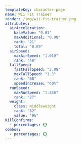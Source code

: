 ```yaml
---
templateKey: character-page
name: Wii Fit Trainer
render: /img/wii-fit-trainer.png
attributes:
  airAcceleration:
    baseValue: "0.01"
    maxAdditional: "0.08"
    rank: "21"
    total: "0.09"
  airSpeed:
    maxAirSpeed: "1.019"
    rank: "49"
  fallSpeed:
    fastFallSpeed: "2.08"
    maxFallSpeed: "1.3"
    rank: "68"
    speedIncrease: "60%"
  runSpeed:
    maxRunSpeed: "1.866"
    rank: "27"
  weight:
    class: middleweight
    rank: "32"
    value: "96"
killConfirms:
  - percentages: {}
combos:
  - percentages: {}
---
```

